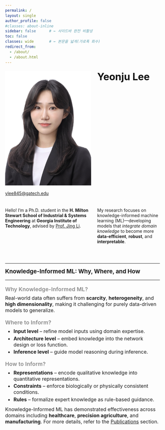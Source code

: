 ```yaml
---
permalink: /
layout: single
author_profile: false
#classes: about-inline
sidebar: false      # ← 사이드바 완전 비활성
toc: false
classes: wide       # ← 본문을 넓게(가로폭 회수)
redirect_from: 
  - /about/
  - /about.html
---
```

<!-- About hero: 사진 왼쪽, 텍스트 오른쪽 (깔끔·세련) -->
<style>
@import url('https://fonts.googleapis.com/css2?family=Inter:wght@300;400;600;800&display=swap');

:root{
  --brand:#3b5bdb;
  --line:#e9e9ee;
}

/* 페이지 폭 정상화 (가로 스크롤/튐 방지) */
.about-inline .page__content {
  max-width: none; !important;      /* 필요시 1100~1320 조절 */
  margin: 0 auto;
  width: 100% !important;            /* ← 180% 제거 */
  #padding: 0 .75rem !important;
  font-family: 'Inter', system-ui, -apple-system, 'Segoe UI', Roboto, Arial, sans-serif;
  color: #333;
  font-weight: 300;
  line-height: 1.45;                 /* 줄간격 적당히 타이트 */
}

.sidebar, .page__sidebar {display:none !important;}
.page__content {float:none !important; width:100% !important;}
@import url('https://fonts.googleapis.com/css2?family=Inter:wght@300;400;600;800&display=swap');

:root{
  --brand:#3b5bdb;
  --line:#e9e9ee;
  --sidebar-w: 280px;
}

/* 사이드바 끄고 본문을 100%로 */
.sidebar, .page__sidebar { display:none !important; }
.page__content { float:none !important; width:100% !important; }

/* 페이지 기본 타이포 */
.page__content {
  max-width: none !important;
  margin: 0 auto;
  width: 100% !important;
  font-family: 'Inter', system-ui, -apple-system, 'Segoe UI', Roboto, Arial, sans-serif;
  color:#333; font-weight:300; line-height:1.45;
}

/* Intro: 사진 | 텍스트 2열 */
.intro{
  display:grid !important;
  grid-template-columns: 280px 1fr;           /* ← 2열 */
  grid-template-areas:
    "photo title"
    "photo lead"
    "photo about"
    "full  full";
  column-gap: 1.25rem;
  row-gap: .6rem;
  margin: 1.2rem 0 1.8rem;
  align-items:start;
}

.intro__img{
  grid-area: photo;
  width: 100%;
  border-radius: 0;
  object-fit: cover;
}

.intro__body{ display: contents; }
.intro__title{ grid-area:title; margin:0 0 .4rem; font-size:2rem; font-weight:700; color:#111; }
.intro__lead { grid-area:lead;  margin:0 0 .6rem; font-size:1rem; color:#2f2f2f; }
.aboutme     { grid-area:about; font-size:1rem; margin-top:.1rem; }
.about-sections{ grid-area:full; margin-top:.15rem; font-size:1rem; }

.intro__title,
.intro__lead,
.aboutme,
.about-sections {
  text-align: unset;     /* 기본 정렬로 되돌림 (보통 왼쪽) */
}

/* 반응형: 1열 스택 */

@media (max-width:880px){
  .intro{
    grid-template-columns:1fr;
    grid-template-areas:
      "photo" "title" "lead" "about" "full";
    text-align: unset !important;
  }
  .intro__img{ width:90%; justify-self:center; }
  .intro__title,
  .intro__lead,
  .aboutme,
  .about-sections {
    text-align: unset !important;
  }
}
.about-sections h3 {
  margin-top: 0.6rem;   /* 위쪽 간격 줄이기 */
  margin-bottom: 0.2rem; /* 아래쪽 간격 줄이기 */
}

.about-sections h4 {
  font-size: 1.1rem !important;   /* 기본보다 약간 크게 (1.1 → 1.25rem) */
  font-weight: 600 !important;     /* 중간보다 살짝 굵게 */
  letter-spacing: 0.2px;
  margin-top: 1.2rem;              /* 위 여백 */
  margin-bottom: 0.4rem;           /* 아래 여백 */
  color: #888888;
  line-height: 1.3;
}


.about-sections p {
  margin-top: 0;
  margin-bottom: 0.3rem;
}

.about-sections ul {
  margin-top: 0.3rem;
  margin-bottom: 0.8rem; /* 리스트와 다음 섹션 간격 살짝만 */
}

.about-sections li {
  margin-bottom: 0.2rem; /* 리스트 내부 항목 간 간격 */
}
  
</style>

<div class="intro">
  <div class="profile-container">
    <img class="intro__img" src="/images/prof_headshot7.jpg" alt="Yeonju Lee Portrait">
    <p class="email"><a href="mailto:ylee845@gatech.edu">ylee845@gatech.edu</a></p>
  </div>

  <div class="intro__body">
    <h2 class="intro__title">Yeonju Lee</h2>
    <p>
      Hello! I’m a Ph.D. student in the <strong>H. Milton Stewart School of Industrial & Systems Engineering</strong> at 
      <strong>Georgia Institute of Technology</strong>, advised by 
      <a href="https://isye.gatech.edu/people/jing-li" target="_blank">Prof. Jing Li</a>.
    </p>
    <p>
      My research focuses on 
      <span class="highlight-blue">knowledge-informed machine learning (ML)</span>—developing models that 
      <em>integrate domain knowledge</em> to become more 
      <strong>data-efficient</strong>, <strong>robust</strong>, and <strong>interpretable</strong>.
    </p>
  </div>
</div>


<hr>

<section class="about-sections">
  <h3>Knowledge-Informed ML: <span class="accent">Why, Where, and How</span></h3>
  <hr class="section-divider">

  <h4>Why Knowledge-Informed ML?</h4>
  <p>
    Real-world data often suffers from <strong>scarcity</strong>, <strong>heterogeneity</strong>, 
    and <strong>high dimensionality</strong>, making it challenging for purely data-driven models to generalize.
  </p>

  <h4>Where to Inform?</h4>
  <ul class="styled-list">
    <li><strong>Input level</strong> – refine model inputs using domain expertise.</li>
    <li><strong>Architecture level</strong> – embed knowledge into the network design or loss function.</li>
    <li><strong>Inference level</strong> – guide model reasoning during inference.</li>
  </ul>

  <h4>How to Inform?</h4>
  <ul class="styled-list">
    <li><strong>Representations</strong> – encode qualitative knowledge into quantitative representations.</li>
    <li><strong>Constraints</strong> – enforce biologically or physically consistent conditions.</li>
    <li><strong>Rules</strong> – formalize expert knowledge as rule-based guidance.</li>
  </ul>

  <p>
    Knowledge-Informed ML has demonstrated effectiveness across domains including 
    <strong>healthcare</strong>, <strong>precision agriculture</strong>, and <strong>manufacturing</strong>.  
    For more details, refer to the <a href="/publications">Publications</a> section.
  </p>
</section>

